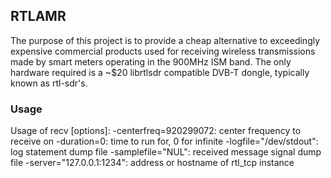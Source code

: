 ## RTLAMR
The purpose of this project is to provide a cheap alternative to exceedingly expensive commercial products used for receiving wireless transmissions made by smart meters operating in the 900MHz ISM band. The only hardware required is a ~$20 librtlsdr compatible DVB-T dongle, typically known as rtl-sdr's.

### Usage
Usage of recv [options]:
  -centerfreq=920299072: center frequency to receive on
  -duration=0: time to run for, 0 for infinite
  -logfile="/dev/stdout": log statement dump file
  -samplefile="NUL": received message signal dump file
  -server="127.0.0.1:1234": address or hostname of rtl_tcp instance
